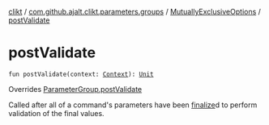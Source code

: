 [clikt](../../index.md) / [com.github.ajalt.clikt.parameters.groups](../index.md) / [MutuallyExclusiveOptions](index.md) / [postValidate](./post-validate.md)

# postValidate

`fun postValidate(context: `[`Context`](../../com.github.ajalt.clikt.core/-context/index.md)`): `[`Unit`](https://kotlinlang.org/api/latest/jvm/stdlib/kotlin/-unit/index.html)

Overrides [ParameterGroup.postValidate](../-parameter-group/post-validate.md)

Called after all of a command's parameters have been [finalize](../-parameter-group/finalize.md)d to perform validation of the final values.


